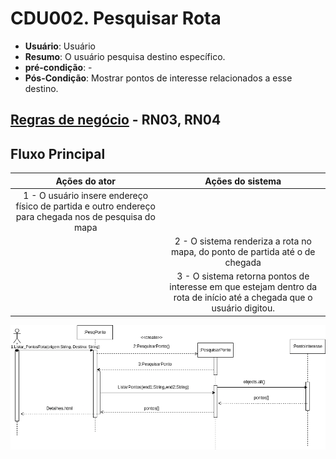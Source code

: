 # CDU002. Pesquisar Rota

- **Usuário**: Usuário
- **Resumo**: O usuário pesquisa destino específico.
- **pré-condição**: -
- **Pós-Condição**: Mostrar pontos de interesse relacionados a esse destino.

## [Regras de negócio](/doc/RegrasNegocio/Regras.md) - RN03, RN04

## Fluxo Principal
| Ações do ator | Ações do sistema |
| :-----------------: |:-----------------: | 
| 1 - O usuário insere endereço físico de partida e outro endereço para chegada nos de pesquisa do mapa |  |  
| | 2 - O sistema renderiza a rota no mapa, do ponto de partida até o de chegada | 
| | 3 - O sistema retorna pontos de interesse em que estejam dentro da rota de início até a chegada que o usuário digitou. |


<!-- ## Fluxo Alternativo I - Usuário filtra categorias de ponto de interesse
| Ações do ator | Ações do sistema |
| :-----------------: |:-----------------: | 
| 1.1 - Usuário filtra a categoria que deseja listar pontos. | |  
| | 1.2 -  O sistema mostra pontos de interesse relacionados a essa categoria.| -->
![PesquisarRota](PesquisarRota.drawio.png)

